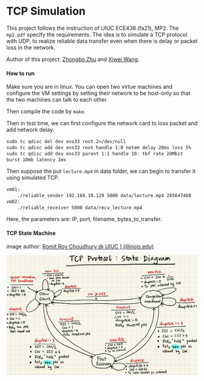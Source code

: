 # TCP Simulation

This project follows the instruction of UIUC ECE438 (fa21), MP2. The `mp2.pdf` specify the requirements. The idea is to simulate a TCP protocol with UDP, to realize reliable data transfer even when there is delay or packet loss in the network. 

Author of this project: [Zhongbo Zhu](https://github.com/zzb66666666x) and [Xiwei Wang](https://github.com/Xiwei-Wang).

#### How to run

Make sure you are in linux. You can open two virtue machines and configure the VM settings by setting their network to be host-only so that the two machines can talk to each other. 

Then compile the code by `make`.

Then in test time, we can first configure the network card to loss packet and add network delay.

```
sudo tc qdisc del dev ens33 root 2>/dev/null
sudo tc qdisc add dev ens33 root handle 1:0 netem delay 20ms loss 5%
sudo tc qdisc add dev ens33 parent 1:1 handle 10: tbf rate 20Mbit burst 10mb latency 1ms
```

Then suppose the put `lecture.mp4` in data folder, we can begin to transfer it using simulated TCP.

```
vm01:
    ./reliable_sender 192.168.10.129 5000 data/lecture.mp4 285647460
vm02:
    ./reliable_receiver 5000 data/recv_lecture.mp4 
```

Here, the parameters are: IP, port, filename, bytes_to_transfer.

#### TCP State Machine

image author: [ Romit Roy Choudhury @ UIUC \] (illinois.edu)](https://croy.web.engr.illinois.edu/)

![](TCP.jpg)


